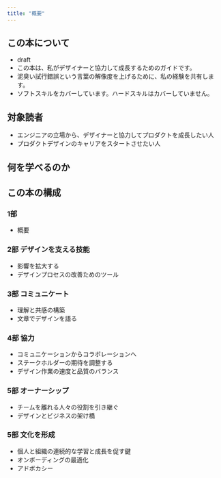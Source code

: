 ```yaml
---
title: "概要"
---
```

## この本について
- draft
- この本は、私がデザイナーと協力して成長するためのガイドです。
- 泥臭い試行錯誤という言葉の解像度を上げるために、私の経験を共有します。
- ソフトスキルをカバーしています。ハードスキルはカバーしていません。

## 対象読者
- エンジニアの立場から、デザイナーと協力してプロダクトを成長したい人
- プロダクトデザインのキャリアをスタートさせたい人

## 何を学べるのか


## この本の構成
### 1部
- 概要 

### 2部 デザインを支える技能
- 影響を拡大する
- デザインプロセスの改善ためのツール

### 3部 コミュニケート
- 理解と共感の構築 
- 文章でデザインを語る 

### 4部 協力
- コミュニケーションからコラボレーションへ
- ステークホルダーの期待を調整する
- デザイン作業の速度と品質のバランス

### 5部 オーナーシップ
- チームを離れる人々の役割を引き継ぐ
- デザインとビジネスの架け橋

### 5部 文化を形成
- 個人と組織の連続的な学習と成長を促す鍵
- オンボーディングの最適化
- アドボカシー

